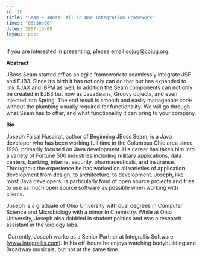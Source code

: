 ```yaml
---
id: 16
title: "Seam – JBoss’ All in One Integration Framework"
times: "06:30:00"
dates: 2007-10-09
layout: post
---
```

If you are interested in presenting, please email cojug@cojug.org.&nbsp;

**Abstract**

JBoss Seam started off as an agile framework to seamlessly integrate JSF and EJB3. Since it’s birth it has not only can do that but has expanded to link AJAX and jBPM as well. In addition the Seam components can not only be created in EJB3 but now as JavaBeans, Groovy objects, and even injected into Spring. The end result is smooth and easily manageable code without the plumbing usually required for functionality. We will go through what Seam has to offer, and what functionality it can bring to your company.

**Bio**  
  
Joseph Faisal Nusairat, author of Beginning JBoss Seam, is a Java developer who has been working full time in the Columbus Ohio area since 1998, primarily focused on Java development. His career has taken him into a variety of Fortune 500 industries including military applications, data centers, banking, internet security, pharmaceuticals, and insuranse. Throughout the experience he has worked on all varieties of application development from design, to architecture, to development. Joseph, like most Java developers, is particularly fond of open source projects and tries to use as much open source software as possible when working with clients.  
  
Joseph is a graduate of Ohio University with dual degrees in Computer Science and Microbiology with a minor in Chemistry. While at Ohio University, Joseph also dabbled in student politics and was a research assistant in the virology labs.  
  
&nbsp;Currently, Joseph works as a Senior Partner at Integrallis Software (www.integrallis.com). In his off-hours he enjoys watching bodybuilding and Broadway musicals, but not at the same time.


